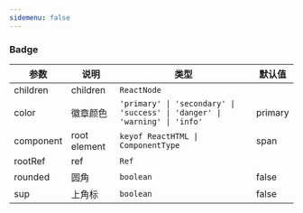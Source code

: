 ```yaml
---
sidemenu: false
---
```


### Badge

| 参数	|说明	|类型	|默认值
| --- | --- | --- | ---
| children | children | `ReactNode` |
| color | 徽章颜色 | `'primary' \| 'secondary' \| 'success' \| 'danger' \| 'warning' \| 'info'` | primary
| component | root element | `keyof ReactHTML \| ComponentType` | span
| rootRef | ref | `Ref` |
| rounded | 圆角 | `boolean` | false
| sup | 上角标 | `boolean` | false
